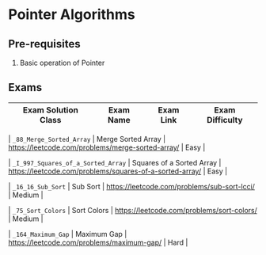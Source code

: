 # Pointer Algorithms

## Pre-requisites

1. Basic operation of Pointer

## Exams

<!-- create markdown tabble with following columns -->
<!-- based on current folder path of pointer files -->
<!-- 1. Exam Solution Class
1. Exam Name
2. Exam Link
3. Exam Difficulty -->

| Exam Solution Class| Exam Name | Exam Link | Exam Difficulty |
| --- | --- | --- | --- |
<!-- _88_merge -->
| `_88_Merge_Sorted_Array` | Merge Sorted Array | https://leetcode.com/problems/merge-sorted-array/ | Easy |
<!-- _I_997_Squares-->
| `_I_997_Squares_of_a_Sorted_Array` | Squares of a Sorted Array | https://leetcode.com/problems/squares-of-a-sorted-array/ | Easy |
<!-- 16-16 -->
| `_16_16_Sub_Sort` | Sub Sort | https://leetcode.com/problems/sub-sort-lcci/ | Medium |
<!-- 75 -->
| `_75_Sort_Colors` | Sort Colors | https://leetcode.com/problems/sort-colors/ | Medium |
<!-- 164 -->
| `_164_Maximum_Gap` | Maximum Gap | https://leetcode.com/problems/maximum-gap/ | Hard |
